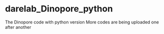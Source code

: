 # darelab_Dinopore_python
The Dinopore code with python version
More codes are being uploaded one after another
